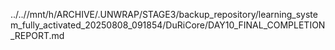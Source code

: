 ../..//mnt/h/ARCHIVE/.UNWRAP/STAGE3/backup_repository/learning_system_fully_activated_20250808_091854/DuRiCore/DAY10_FINAL_COMPLETION_REPORT.md